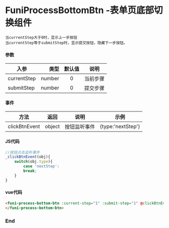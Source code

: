 # FuniProcessBottomBtn -表单页底部切换组件
	当currentStep大于0时，显示上一步按钮
	当currentStep等于submitStep时，显示提交按钮，隐藏下一步按钮。

#### 参数
| 入参        | 类型   |  默认值  | 说明  |
| --------   | -----:  | :----:  |:----:  |
| currentStep      | number   |   0     | 当前步骤    |
| submitStep      | number   |  0     | 提交步骤    |

#### 事件
| 方法           |  返回         | 说明           |  示例   |
| --------      |  :----:        |      :----:  | :----:  |
| clickBtnEvent |    object      | 按钮监听事件   | {type:'nextStep'}|

#### JS代码
```javascript
//按钮点击监听事件
_clickBtnEvent(obj){
    switch(obj.type){
		case 'nextStep':
		break;
	}
}
```

#### vue代码
```html
<funi-process-bottom-btn :current-step="1" :submit-step="1" @clickBtnEvent="_clickBtnEvent">
</funi-process-bottom-btn>
```



### End